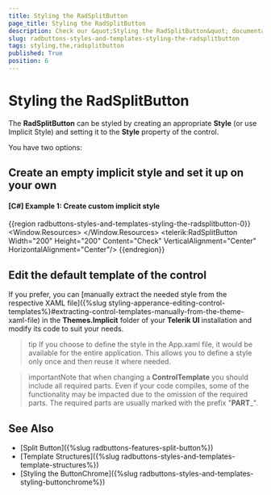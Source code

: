 ```yaml
---
title: Styling the RadSplitButton
page_title: Styling the RadSplitButton
description: Check our &quot;Styling the RadSplitButton&quot; documentation article for the RadButtons WPF control.
slug: radbuttons-styles-and-templates-styling-the-radsplitbutton
tags: styling,the,radsplitbutton
published: True
position: 6
---
```


# Styling the RadSplitButton

The __RadSplitButton__ can be styled by creating an appropriate __Style__ (or use Implicit Style) and setting it to the __Style__ property of the control. 

You have two options:

## Create an empty implicit style and set it up on your own 

#### __[C#] Example 1: Create custom implicit style__
{{region radbuttons-styles-and-templates-styling-the-radsplitbutton-0}}
	<Window.Resources>
		<Style TargetType="telerik:RadSplitButton">
			<Setter Property="Opacity" Value="0.5"/>
			<Setter Property="BorderBrush" Value="Red"/>
			<Setter Property="BorderThickness" Value="2"/>
		</Style>
	</Window.Resources>
	<Grid>
		<telerik:RadSplitButton Width="200" Height="200" Content="Check" VerticalAlignment="Center" HorizontalAlignment="Center"/>
	</Grid>
{{endregion}}

## Edit the default template of the control

If you prefer, you can [manually extract the needed style from the respective XAML file]({%slug styling-apperance-editing-control-templates%}#extracting-control-templates-manually-from-the-theme-xaml-file) in the **Themes.Implicit** folder of your **Telerik UI** installation and modify its code to suit your needs.

>tip If you choose to define the style in the App.xaml file, it would be available for the entire application. This allows you to define a style only once and then reuse it where needed.

>importantNote that when changing a __ControlTemplate__ you should include all required parts. Even if your code compiles, some of the functionality may be impacted due to the omission of the required parts. The required parts are usually marked with the prefix "__PART___".

## See Also
 * [Split Button]({%slug radbuttons-features-split-button%})
 * [Template Structures]({%slug radbuttons-styles-and-templates-template-structures%})
 * [Styling the ButtonChrome]({%slug radbuttons-styles-and-templates-styling-buttonchrome%})
